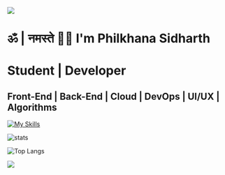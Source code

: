 ![](https://capsule-render.vercel.app/api?type=waving&color=gradient&height=100&section=header)
# ॐ | नमस्ते 🙏🏼 I'm Philkhana Sidharth
# Student | Developer
## Front-End | Back-End | Cloud | DevOps | UI/UX | Algorithms
[![My Skills](https://skillicons.dev/icons?i=nextjs,react,vue,vite,express,nodejs,flask,tailwind,postman,vercel,github,git,figma,firebase,supabase,prisma,mongodb,postgres,sqlite,java,py,ts,js,c,cpp,html,css,materialui)](https://skillicons.dev)  

![stats](https://github-readme-stats.vercel.app/api?username=psidh&show_icons=true&theme=dark)

![Top Langs](https://github-readme-stats.vercel.app/api/top-langs/?username=psidh&langs_count=12&theme=dark)

![](https://capsule-render.vercel.app/api?type=waving&color=gradient&height=100&section=footer)
